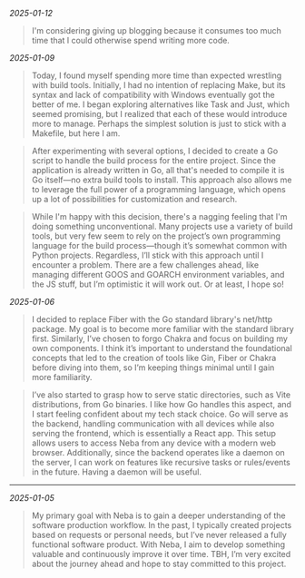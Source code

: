 _2025-01-12_

> I'm considering giving up blogging because it consumes too much time that I could otherwise spend writing more code.

_2025-01-09_

> Today, I found myself spending more time than expected wrestling with build tools. Initially, I had no intention of replacing Make, but its syntax and lack of compatibility with Windows eventually got the better of me. I began exploring alternatives like Task and Just, which seemed promising, but I realized that each of these would introduce more to manage. Perhaps the simplest solution is just to stick with a Makefile, but here I am.

> After experimenting with several options, I decided to create a Go script to handle the build process for the entire project. Since the application is already written in Go, all that's needed to compile it is Go itself—no extra build tools to install. This approach also allows me to leverage the full power of a programming language, which opens up a lot of possibilities for customization and research.

> While I'm happy with this decision, there's a nagging feeling that I'm doing something unconventional. Many projects use a variety of build tools, but very few seem to rely on the project’s own programming language for the build process—though it’s somewhat common with Python projects. Regardless, I’ll stick with this approach until I encounter a problem. There are a few challenges ahead, like managing different GOOS and GOARCH environment variables, and the JS stuff, but I’m optimistic it will work out. Or at least, I hope so!

_2025-01-06_

> I decided to replace Fiber with the Go standard library's net/http package. My goal is to become more familiar with the standard library first. Similarly, I’ve chosen to forgo Chakra and focus on building my own components. I think it’s important to understand the foundational concepts that led to the creation of tools like Gin, Fiber or Chakra before diving into them, so I’m keeping things minimal until I gain more familiarity.

> I’ve also started to grasp how to serve static directories, such as Vite distributions, from Go binaries. I like how Go handles this aspect, and I start feeling confident about my tech stack choice. Go will serve as the backend, handling communication with all devices while also serving the frontend, which is essentially a React app. This setup allows users to access Neba from any device with a modern web browser. Additionally, since the backend operates like a daemon on the server, I can work on features like recursive tasks or rules/events in the future. Having a daemon will be useful.

---

_2025-01-05_

> My primary goal with Neba is to gain a deeper understanding of the software production workflow. In the past, I typically created projects based on requests or personal needs, but I’ve never released a fully functional software product. With Neba, I aim to develop something valuable and continuously improve it over time. TBH, I’m very excited about the journey ahead and hope to stay committed to this project.
